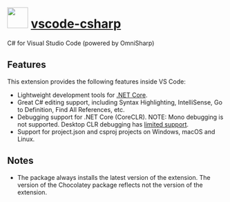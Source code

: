 # <img src="https://cdn.rawgit.com/pascalberger/chocolatey-packages/2ef70f9db2ed3b0e16235c9f89a2ce5d43360951/icons/vscode-csharp.png" width="48" height="48"/> [vscode-csharp](https://chocolatey.org/packages/vscode-csharp)

C# for Visual Studio Code (powered by OmniSharp)

## Features

This extension provides the following features inside VS Code:

* Lightweight development tools for [.NET Core](https://dotnet.github.io).
* Great C# editing support, including Syntax Highlighting, IntelliSense, Go to Definition, Find All References, etc.
* Debugging support for .NET Core (CoreCLR). NOTE: Mono debugging is not supported. Desktop CLR debugging has [limited support](https://github.com/OmniSharp/omnisharp-vscode/wiki/Desktop-.NET-Framework).
* Support for project.json and csproj projects on Windows, macOS and Linux.

## Notes

* The package always installs the latest version of the extension.
  The version of the Chocolatey package reflects not the version of the extension.
